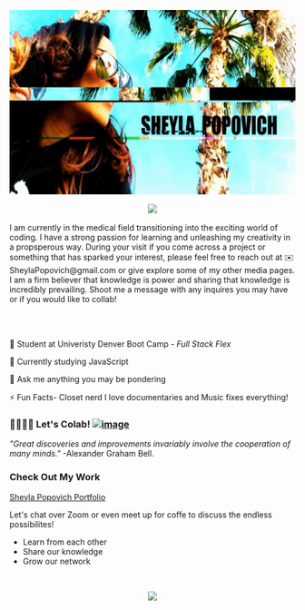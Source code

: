 

<p align= "center" > <img src="https://github.com/SheylaPopovich/SheylaPopovich/blob/main/pop-giphy.gif" alt="alt text" width="700" height="325"></p>


<p align="center">
 <img src="https://readme-typing-svg.herokuapp.com/?lines=Hey,+there!!+I'm+Sheyla+Popovich✌👩;........welcome+to+my+page!!!"
      </p>


<p> I am currently in the medical field transitioning into the  exciting world of coding. I have a strong passion for learning and unleashing my creativity in a propsperous way. During your visit if you come across a project or something that has sparked your interest, please feel free to reach out at ✉️ SheylaPopovich@gmail.com or give explore some of my other media pages. I am a firm believer that knowledge is power and sharing that knowledge is incredibly prevailing. Shoot me a message with any inquires you may have or if you would like to collab!</p>
<br>
</br>

💼 Student at Univeristy Denver Boot Camp - _Full Stack Flex_

🚧 Currently studying JavaScript

💬 Ask me anything you may be pondering 

⚡ Fun Facts- Closet nerd I love documentaries and Music fixes everything! 



### 🤜🏻🤛🏻 Let's Colab! [![image](https://user-images.githubusercontent.com/84256748/132616434-3aa62bb9-5e2e-4eb3-94a4-34ebe9d9eaa0.png)](https://www.linkedin.com/in/sheyla-popovich-fsd/)
_"Great discoveries and improvements invariably involve the cooperation of many minds."_ <span>-Alexander Graham Bell.</span>
<brk>
 </br>
 

### Check Out My Work
[Sheyla Popovich Portfolio](https://sheylapopovich.github.io/sheyla-michelle-popovich/)

Let's chat over Zoom or even meet up for coffe to discuss the endless possibilites! 
  *  Learn from each other
  *  Share our knowledge
  *  Grow our network
<br>
<p align="center">
 <img src="https://github-readme-streak-stats.herokuapp.com/?user=SheylaPopovich&theme=holi-theme"]"https://git.io/streak-stats">
</p>
